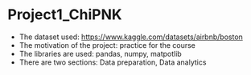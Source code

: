 # Project1_ChiPNK
- The dataset used: https://www.kaggle.com/datasets/airbnb/boston
- The motivation of the project: practice for the course
- The libraries are used: pandas, numpy, matpotlib
- There are two sections: Data preparation, Data analytics
